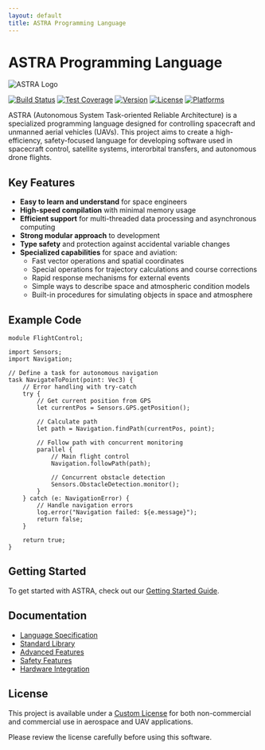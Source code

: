 ```yaml
---
layout: default
title: ASTRA Programming Language
---
```


# ASTRA Programming Language

![ASTRA Logo](/assets/images/astra_logo.png)

[![Build Status](https://img.shields.io/github/actions/workflow/status/infernasel/Astra/build.yml?branch=main&style=flat-square)](https://github.com/infernasel/Astra/actions)
[![Test Coverage](https://img.shields.io/badge/coverage-89.8%25-brightgreen?style=flat-square)](https://github.com/infernasel/Astra/actions)
[![Version](https://img.shields.io/badge/version-0.1.1--alpha-blue?style=flat-square)](https://github.com/infernasel/Astra/releases)
[![License](https://img.shields.io/badge/license-Custom-orange?style=flat-square)](https://github.com/infernasel/Astra/blob/main/CUSTOM_LICENSE.md)
[![Platforms](https://img.shields.io/badge/platforms-Linux%20%7C%20Windows-lightgrey?style=flat-square)](https://github.com/infernasel/Astra/releases)

ASTRA (Autonomous System Task-oriented Reliable Architecture) is a specialized programming language designed for controlling spacecraft and unmanned aerial vehicles (UAVs). This project aims to create a high-efficiency, safety-focused language for developing software used in spacecraft control, satellite systems, interorbital transfers, and autonomous drone flights.

## Key Features

- **Easy to learn and understand** for space engineers
- **High-speed compilation** with minimal memory usage
- **Efficient support** for multi-threaded data processing and asynchronous computing
- **Strong modular approach** to development
- **Type safety** and protection against accidental variable changes
- **Specialized capabilities** for space and aviation:
  - Fast vector operations and spatial coordinates
  - Special operations for trajectory calculations and course corrections
  - Rapid response mechanisms for external events
  - Simple ways to describe space and atmospheric condition models
  - Built-in procedures for simulating objects in space and atmosphere

## Example Code

```astra
module FlightControl;

import Sensors;
import Navigation;

// Define a task for autonomous navigation
task NavigateToPoint(point: Vec3) {
    // Error handling with try-catch
    try {
        // Get current position from GPS
        let currentPos = Sensors.GPS.getPosition();
        
        // Calculate path
        let path = Navigation.findPath(currentPos, point);
        
        // Follow path with concurrent monitoring
        parallel {
            // Main flight control
            Navigation.followPath(path);
            
            // Concurrent obstacle detection
            Sensors.ObstacleDetection.monitor();
        }
    } catch (e: NavigationError) {
        // Handle navigation errors
        log.error("Navigation failed: ${e.message}");
        return false;
    }
    
    return true;
}
```

## Getting Started

To get started with ASTRA, check out our [Getting Started Guide](/getting_started.html).

## Documentation

- [Language Specification](/language_specification.html)
- [Standard Library](/standard_library.html)
- [Advanced Features](/advanced_features.html)
- [Safety Features](/safety_features.html)
- [Hardware Integration](/hardware_integration.html)

## License

This project is available under a [Custom License](https://github.com/infernasel/Astra/blob/main/CUSTOM_LICENSE.md) for both non-commercial and commercial use in aerospace and UAV applications.

Please review the license carefully before using this software.